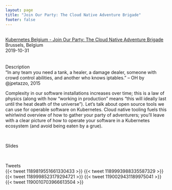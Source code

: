 ```yaml
---
layout: page
title: "Join Our Party: The Cloud Native Adventure Brigade"
footer: false
---
```



<br>
<div class="views-field views-field-nothing">        <span class="field-content views-field-field-details"><a href="https://www.meetup.com/kubernetes-belgium/events/265449386/">Kubernetes Belgium - Join Our Party: The Cloud Native Adventure Brigade</a><br>Brussels, Belgium<br><span class="date-display-start">2019-10-31</span> </span></div>
<br>

<br>
Description
<br>
“In any team you need a tank, a healer, a damage dealer, someone with crowd control abilities, and another who knows iptables.” – OH by @jpetazzo, 2015

Complexity in our software installations increases over time; this is a law of physics (along with how “working in production” means “this will ideally last until the heat death of the universe”). Let’s talk about open source tools we can use for operable software on Kubernetes. Cloud native tooling fuels this whirlwind overview of how to gather your party of adventurers; you’ll leave with a clear picture of how to operate your software in a Kubernetes ecosystem (and avoid being eaten by a grue).

<br>

Slides
<br>


<br>

Tweets
<br>
{{< tweet 1189819551661330433 >}}
{{< tweet 1189993988335587329 >}}
{{< tweet 1189998523179294721 >}}
{{< tweet 1190029431189975041 >}}
{{< tweet 1190010703966613504 >}}
